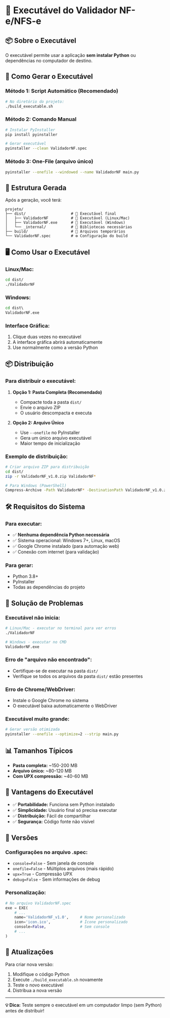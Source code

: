 # 🚀 Executável do Validador NF-e/NFS-e

## 📦 Sobre o Executável

O executável permite usar a aplicação **sem instalar Python** ou dependências no computador de destino.

## 🔨 Como Gerar o Executável

### **Método 1: Script Automático (Recomendado)**
```bash
# No diretório do projeto:
./build_executable.sh
```

### **Método 2: Comando Manual**
```bash
# Instalar PyInstaller
pip install pyinstaller

# Gerar executável
pyinstaller --clean ValidadorNF.spec
```

### **Método 3: One-File (arquivo único)**
```bash
pyinstaller --onefile --windowed --name ValidadorNF main.py
```

## 📁 Estrutura Gerada

Após a geração, você terá:

```
projeto/
├── dist/                    # 📂 Executável final
│   ├── ValidadorNF          # 🚀 Executável (Linux/Mac)
│   ├── ValidadorNF.exe      # 🚀 Executável (Windows)
│   └── _internal/           # 📁 Bibliotecas necessárias
├── build/                   # 📂 Arquivos temporários
└── ValidadorNF.spec         # ⚙️ Configuração do build
```

## 🖥️ Como Usar o Executável

### **Linux/Mac:**
```bash
cd dist/
./ValidadorNF
```

### **Windows:**
```cmd
cd dist\
ValidadorNF.exe
```

### **Interface Gráfica:**
1. Clique duas vezes no executável
2. A interface gráfica abrirá automaticamente
3. Use normalmente como a versão Python

## 📦 Distribuição

### **Para distribuir o executável:**

1. **Opção 1: Pasta Completa (Recomendado)**
   - Compacte toda a pasta `dist/`
   - Envie o arquivo ZIP
   - O usuário descompacta e executa

2. **Opção 2: Arquivo Único**
   - Use `--onefile` no PyInstaller
   - Gera um único arquivo executável
   - Maior tempo de inicialização

### **Exemplo de distribuição:**
```bash
# Criar arquivo ZIP para distribuição
cd dist/
zip -r ValidadorNF_v1.0.zip ValidadorNF*

# Para Windows (PowerShell)
Compress-Archive -Path ValidadorNF* -DestinationPath ValidadorNF_v1.0.zip
```

## 🛠️ Requisitos do Sistema

### **Para executar:**
- ✅ **Nenhuma dependência Python necessária**
- ✅ Sistema operacional: Windows 7+, Linux, macOS
- ✅ Google Chrome instalado (para automação web)
- ✅ Conexão com internet (para validação)

### **Para gerar:**
- Python 3.8+
- PyInstaller
- Todas as dependências do projeto

## 🔧 Solução de Problemas

### **Executável não inicia:**
```bash
# Linux/Mac - executar no terminal para ver erros
./ValidadorNF

# Windows - executar no CMD
ValidadorNF.exe
```

### **Erro de "arquivo não encontrado":**
- Certifique-se de executar na pasta `dist/`
- Verifique se todos os arquivos da pasta `dist/` estão presentes

### **Erro de Chrome/WebDriver:**
- Instale o Google Chrome no sistema
- O executável baixa automaticamente o WebDriver

### **Executável muito grande:**
```bash
# Gerar versão otimizada
pyinstaller --onefile --optimize=2 --strip main.py
```

## 📊 Tamanhos Típicos

- **Pasta completa:** ~150-200 MB
- **Arquivo único:** ~80-120 MB
- **Com UPX compressão:** ~40-60 MB

## 🎯 Vantagens do Executável

- ✅ **Portabilidade:** Funciona sem Python instalado
- ✅ **Simplicidade:** Usuário final só precisa executar
- ✅ **Distribuição:** Fácil de compartilhar
- ✅ **Segurança:** Código fonte não visível

## 📝 Versões

### **Configurações no arquivo .spec:**

- `console=False` - Sem janela de console
- `onefile=False` - Múltiplos arquivos (mais rápido)
- `upx=True` - Compressão UPX
- `debug=False` - Sem informações de debug

### **Personalização:**
```python
# No arquivo ValidadorNF.spec
exe = EXE(
    # ...
    name='ValidadorNF_v1.0',     # Nome personalizado
    icon='icon.ico',             # Ícone personalizado
    console=False,               # Sem console
    # ...
)
```

## 🔄 Atualizações

Para criar nova versão:
1. Modifique o código Python
2. Execute `./build_executable.sh` novamente
3. Teste o novo executável
4. Distribua a nova versão

---

**💡 Dica:** Teste sempre o executável em um computador limpo (sem Python) antes de distribuir!
